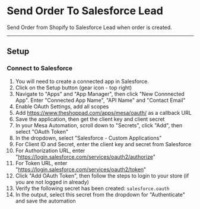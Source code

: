 # Send Order To Salesforce Lead

Send Order from Shopify to Salesforce Lead when order is created.

---
## Setup

### Connect to Salesforce
1. You will need to create a connected app in Salesforce.
2. Click on the Setup button (gear icon - top right)
3. Navigate to "Apps" and "App Manager", then click "New Connnected App". Enter "Connected App Name", "API Name" and "Contact Email"
4. Enable OAuth Settings, add all scopes
5. Add https://www.theshoppad.com/apps/mesa/oauth/ as a callback URL
6. Save the application, then get the client key and client secret
7. In your Mesa Automation, scroll down to "Secrets", click "Add", then select "OAuth Token"
8. In the dropdown, select "Salesforce - Custom Applications"
9. For Client ID and Secret, enter the client key and secret from Salesforce
10. For Authorization URL, enter "https://login.salesforce.com/services/oauth2/authorize"
11. For Token URL, enter "https://login.salesforce.com/services/oauth2/token"
12. Click "Add OAuth Token", then follow the steps to login to your store (if you are not logged in already)
13. Verify the following secret has been created: `salesforce.oauth`
14. In the output, select this secret from the dropdown for "Authenticate" and save the automation